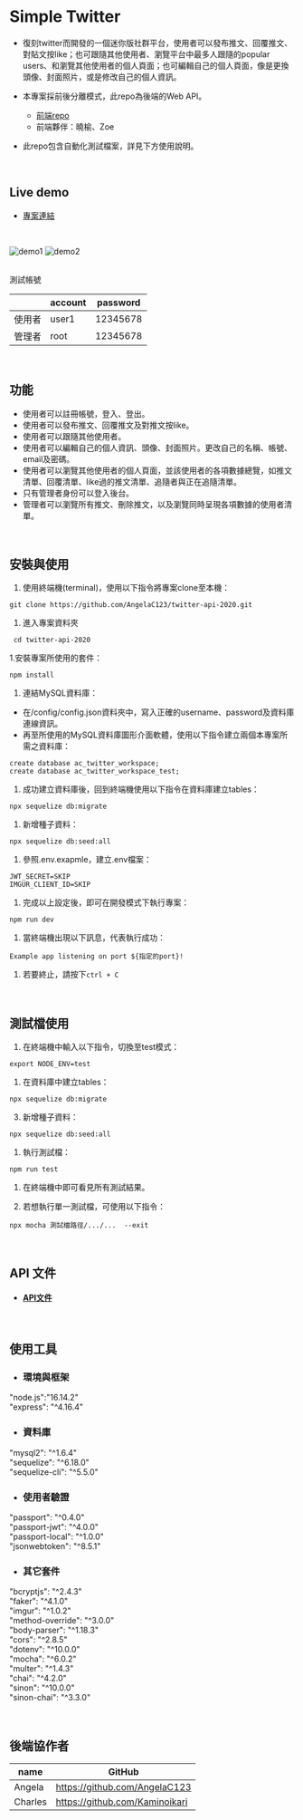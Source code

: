 # Simple Twitter
* 復刻twitter而開發的一個迷你版社群平台，使用者可以發布推文、回覆推文、對貼文按like；也可跟隨其他使用者、瀏覽平台中最多人跟隨的popular users、和瀏覽其他使用者的個人頁面；也可編輯自己的個人頁面，像是更換頭像、封面照片，或是修改自己的個人資訊。

* 本專案採前後分離模式，此repo為後端的Web API。
  * [前端repo](https://github.com/Ansticefish/simple-twitter-front-end)
  * 前端夥伴：曉榆、Zoe
  
* 此repo包含自動化測試檔案，詳見下方使用說明。


<br />

## Live demo
* [專案連結](https://ansticefish.github.io/simple-twitter-front-end/#/home)
<br />

![demo1](https://imgur.com/a/0ua8f2g)
![demo2](https://imgur.com/a/42Ulnzt)

<br />
測試帳號

|          |  account  | password  |
| ---------| --------- |:---------:|
|  使用者  | user1     | 12345678  |
|  管理者  | root      | 12345678  |


<br />

## 功能
- 使用者可以註冊帳號，登入、登出。
- 使用者可以發布推文、回覆推文及對推文按like。
- 使用者可以跟隨其他使用者。
- 使用者可以編輯自己的個人資訊、頭像、封面照片。更改自己的名稱、帳號、email及密碼。
- 使用者可以瀏覽其他使用者的個人頁面，並該使用者的各項數據總覽，如推文清單、回覆清單、like過的推文清單、追隨者與正在追隨清單。
- 只有管理者身份可以登入後台。
- 管理者可以瀏覽所有推文、刪除推文，以及瀏覽同時呈現各項數據的使用者清單。


<br />

## 安裝與使用
1. 使用終端機(terminal)，使用以下指令將專案clone至本機：
```
git clone https://github.com/AngelaC123/twitter-api-2020.git
```

1. 進入專案資料夾
```
 cd twitter-api-2020
```
1.安裝專案所使用的套件：
```
npm install
```
1. 連結MySQL資料庫：
  - 在/config/config.json資料夾中，寫入正確的username、password及資料庫連線資訊。
  - 再至所使用的MySQL資料庫圖形介面軟體，使用以下指令建立兩個本專案所需之資料庫：
  
  ```
create database ac_twitter_workspace;
create database ac_twitter_workspace_test;
```
1. 成功建立資料庫後，回到終端機使用以下指令在資料庫建立tables：
```
npx sequelize db:migrate
```

1. 新增種子資料：
```
npx sequelize db:seed:all
```
1. 參照.env.exapmle，建立.env檔案：
```
JWT_SECRET=SKIP
IMGUR_CLIENT_ID=SKIP
```
1. 完成以上設定後，即可在開發模式下執行專案：
```
npm run dev
```
1. 當終端機出現以下訊息，代表執行成功：
```
Example app listening on port ${指定的port}!
```

1. 若要終止，請按下`ctrl + C`


<br />

## 測試檔使用
1. 在終端機中輸入以下指令，切換至test模式：
```
export NODE_ENV=test
```
1. 在資料庫中建立tables：
```
npx sequelize db:migrate
```

3. 新增種子資料：
```
npx sequelize db:seed:all
```

1. 執行測試檔：
```
npm run test
```

1. 在終端機中即可看見所有測試結果。

1. 若想執行單一測試檔，可使用以下指令：
```
npx mocha 測試檔路徑/.../...  --exit
```

<br />

## API 文件
* #### **[API文件](https://www.notion.so/API-Document-084c0ffd040f4ae497d4051f58a83e41)**

<br />

## 使用工具
* ### 環境與框架
"node.js":"16.14.2"<br />
"express": "^4.16.4"

* ### 資料庫
"mysql2": "^1.6.4"<br />
"sequelize": "^6.18.0"<br />
"sequelize-cli": "^5.5.0"

* ### 使用者驗證
"passport": "^0.4.0"<br />
"passport-jwt": "^4.0.0"<br />
"passport-local": "^1.0.0"<br />
"jsonwebtoken": "^8.5.1"

* ### 其它套件
"bcryptjs": "^2.4.3"<br />
"faker": "^4.1.0"<br />
"imgur": "^1.0.2"<br />
"method-override": "^3.0.0"<br />
"body-parser": "^1.18.3"<br />
"cors": "^2.8.5"<br />
"dotenv": "^10.0.0"<br />
"mocha": "^6.0.2"<br />
"multer": "^1.4.3"<br />
"chai": "^4.2.0"<br />
"sinon": "^10.0.0"<br />
"sinon-chai": "^3.3.0"

<br />

## 後端協作者
|    name  | GitHub                           | 
|----------|--------------------------------- |
|  Angela  |  https://github.com/AngelaC123   | 
|  Charles |  https://github.com/Kaminoikari  | 
